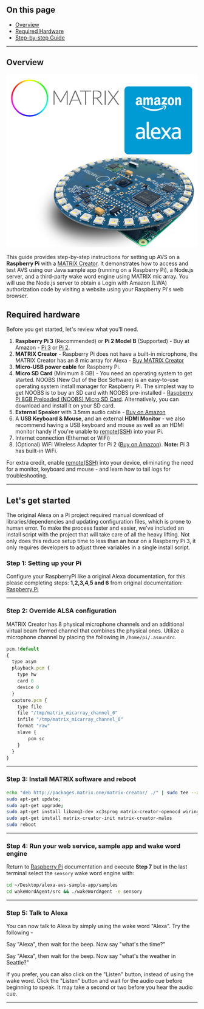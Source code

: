 ## On this page

* [Overview](#overview)
* [Required Hardware](#required-hardware)
* [Step-by-step Guide](#lets-get-started)

---

## Overview

![](assets/matrix-creator-alexa.png)

This guide provides step-by-step instructions for setting up AVS on a **Raspberry Pi** with a [MATRIX Creator](https://creator.matrix.one/). It demonstrates how to access and test AVS using our Java sample app (running on a Raspberry Pi), a Node.js server, and a third-party wake word engine using MATRIX mic array. You will use the Node.js server to obtain a Login with Amazon (LWA) authorization code by visiting a website using your Raspberry Pi's web browser.

## Required hardware

Before you get started, let's review what you'll need.

1. **Raspberry Pi 3** (Recommended) or **Pi 2 Model B** (Supported)  - Buy at Amazon - [Pi 3](https://amzn.com/B01CD5VC92) or [Pi 2](http://amzn.com/B00T2U7R7I).
2. **MATRIX Creator** - Raspberry Pi does not have a built-in microphone, the MATRIX Creator has an 8 mic array for Alexa - [Buy MATRIX Creator](https://creator.matrix.one/#!/buy)
3. **Micro-USB power cable** for Raspberry Pi.
4. **Micro SD Card** (Minimum 8 GB) - You need an operating system to get started. NOOBS (New Out of the Box Software) is an easy-to-use operating system install manager for Raspberry Pi. The simplest way to get NOOBS is to buy an SD card with NOOBS pre-installed - [Raspberry Pi 8GB Preloaded (NOOBS) Micro SD Card](https://www.amazon.com/gp/product/B00ENPQ1GK/ref=oh_aui_detailpage_o01_s00?ie=UTF8&psc=1). Alternatively, you can download and install it on your SD card.
5. **External Speaker** with 3.5mm audio cable - [Buy on Amazon](http://amzn.com/B007OYAVLI)
6. A **USB Keyboard & Mouse**, and an external **HDMI Monitor** - we also recommend having a USB keyboard and mouse as well as an HDMI monitor handy if you're unable to [remote(SSH)][1] into your Pi.
7. Internet connection (Ethernet or WiFi)
8. (Optional) WiFi Wireless Adapter for Pi 2 ([Buy on Amazon](http://www.amazon.com/CanaKit-Raspberry-Wireless-Adapter-Dongle/dp/B00GFAN498/)).
   **Note:** Pi 3 has built-in WiFi.

For extra credit, enable [remote(SSH)][1] into your device, eliminating the need for a monitor, keyboard and mouse - and learn how to tail logs for troubleshooting.

---

## Let's get started
The original Alexa on a Pi project required manual download of libraries/dependencies and updating configuration files, which is prone to human error. To make the process faster and easier, we've included an install script with the project that will take care of all the heavy lifting. Not only does this reduce setup time to less than an hour on a Raspberry Pi 3, it only requires developers to adjust three variables in a single install script.

### Step 1: Setting up your Pi
Configure your RaspberryPi like a original Alexa documentation, for this please completing steps: **1,2,3,4,5 and 6** from original documentation: [Raspberry Pi][2]

---

### Step 2: Override ALSA configuration

MATRIX Creator has 8 physical microphone channels and an additional virtual beam formed channel that combines the physical ones. Utilize a microphone channel by placing the following in `/home/pi/.asoundrc`.

``` javascript
pcm.!default
{
  type asym
  playback.pcm {
    type hw
    card 0
    device 0
  }
  capture.pcm {
    type file
    file "/tmp/matrix_micarray_channel_0"
    infile "/tmp/matrix_micarray_channel_0"
    format "raw"
    slave {
        pcm sc
    }
  }
}
```

---

### Step 3: Install MATRIX software and reboot
``` bash
echo "deb http://packages.matrix.one/matrix-creator/ ./" | sudo tee --append /etc/apt/sources.list;
sudo apt-get update;
sudo apt-get upgrade;
sudo apt-get install libzmq3-dev xc3sprog matrix-creator-openocd wiringpi cmake g++ git;
sudo apt-get install matrix-creator-init matrix-creator-malos
sudo reboot
```

---

### Step 4: Run your web service, sample app and wake word engine
Return to [Raspberry Pi][2] documentation and execute **Step 7** but in the last terminal select the `sensory` wake word engine with:
``` bash
cd ~/Desktop/alexa-avs-sample-app/samples
cd wakeWordAgent/src && ./wakeWordAgent -e sensory
```

---

### Step 5: Talk to Alexa
You can now talk to Alexa by simply using the wake word "Alexa". Try the following -

Say "Alexa", then wait for the beep. Now say "what's the time?"

Say "Alexa", then wait for the beep. Now say "what's the weather in Seattle?"

If you prefer, you can also click on the "Listen" button, instead of using the wake word. Click the "Listen" button and wait for the audio cue before beginning to speak. It may take a second or two before you hear the audio cue.

---

[1]: https://github.com/alexa/alexa-avs-sample-app/wiki/Setup-SSH-&-VNC
[2]: https://github.com/alexa/alexa-avs-sample-app/wiki/Raspberry-Pi#step-1-setting-up-your-pi
